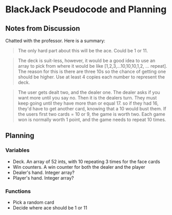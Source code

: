 BlackJack Pseudocode and Planning
=================================

## Notes from Discussion

Chatted with the professor. Here is a summary:

> The only hard part about this will be the ace. Could be 1 or 11.

>The deck is suit-less, however, it would be a good idea to use an
>array to pick from where it would be like [1,2,3,...10,10,10,1,2,
>... repeat]. The reason for this is there are three 10s so the
>chance of getting one should be higher. Use at least 4 copies each
>number to represent the deck.

>The user gets dealt two, and the dealer one. The dealer asks if
>you want more until you say no. Then it is the dealers turn. They
>must keep going until they have more than or equal 17. so if they
>had 16, they'd have to get another card, knowing that a 10 would
>bust them. If the users first two cards = 10 or 9, the game is worth
>two. Each game won is normally worth 1 point, and the game needs to
>repeat 10 times.
	 
## Planning

### Variables

- Deck. An array of 52 ints, with 10 repeating 3 times for the face cards
- Win counters. A win counter for both the dealer and the player
- Dealer's hand. Integer array?
- Player's hand. Integer array?

### Functions

- Pick a random card
- Decide where ace should be 1 or 11
